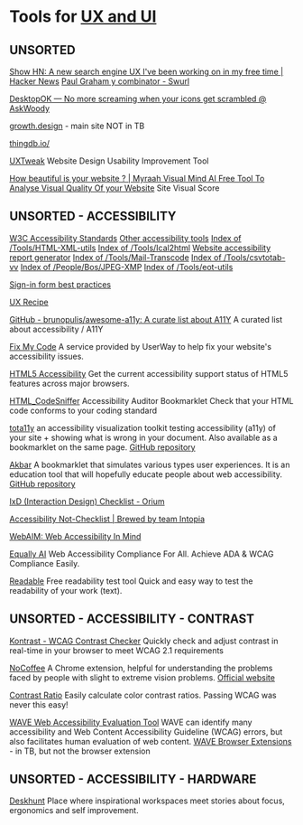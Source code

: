
# Tools for [UX and UI](https://trendless.tech/ux-ui/)

## UNSORTED

[Show HN: A new search engine UX I've been working on in my free time | Hacker News](https://news.ycombinator.com/item?id=33251954)
[Paul Graham y combinator - Swurl](https://web.archive.org/web/20221018184100/https://swurl.com/?q=Paul+Graham+y+combinator)

[DesktopOK — No more screaming when your icons get scrambled @ AskWoody](https://www.askwoody.com/2024/desktopok-no-more-screaming-when-your-icons-get-scrambled/)

[growth.design](https://growth.design/case-studies/)
    - main site NOT in TB

[thingdb.io/](https://thingdb.io/)

[UXTweak](https://www.uxtweak.com/)
Website Design Usability Improvement Tool

[How beautiful is your website ? | Myraah Visual Mind AI Free Tool To Analyse Visual Quality Of your Website](https://myraah.io/index.php/visualmind)
Site Visual Score

## UNSORTED - ACCESSIBILITY

[W3C Accessibility Standards](http://www.w3.org/standards/webdesign/accessibility)
[Other accessibility tools](http://www.w3.org/WAI/ER/tools/index.html)
[Index of /Tools/HTML-XML-utils](https://www.w3.org/Tools/HTML-XML-utils)
[Index of /Tools/Ical2html](https://www.w3.org/Tools/Ical2html)
[Website accessibility report generator](http://www.w3.org/WAI/eval/report-tool/#/)
[Index of /Tools/Mail-Transcode](https://www.w3.org/Tools/Mail-Transcode)
[Index of /Tools/csvtotab-vv](https://www.w3.org/Tools/csvtotab-vv)
[Index of /People/Bos/JPEG-XMP](https://www.w3.org/People/Bos/JPEG-XMP)
[Index of /Tools/eot-utils](https://www.w3.org/Tools/eot-utils)

[Sign-in form best practices](https://web.dev/sign-in-form-best-practices/)

[UX Recipe](http://uxrecipe.github.io/)

[GitHub - brunopulis/awesome-a11y: A curate list about A11Y](https://github.com/brunopulis/awesome-a11y)
A curated list about accessibility / A11Y

[Fix My Code](https://userway.org/fixmycode)
A service provided by UserWay to help fix your website's accessibility issues.

[HTML5 Accessibility](https://html5accessibility.com/)
Get the current accessibility support status of HTML5 features across major browsers.

[HTML_CodeSniffer](https://squizlabs.github.io/HTML_CodeSniffer/)
Accessibility Auditor Bookmarklet
Check that your HTML code conforms to your coding standard

[tota11y](https://khan.github.io/tota11y/)
an accessibility visualization toolkit testing accessibility (a11y) of your site + showing what is wrong in your document. Also available as a bookmarklet on the same page.
[GitHub repository](https://github.com/Khan/tota11y)

[Akbar](http://howlowck.github.io/Akbar/)
A bookmarklet that simulates various types user experiences. It is an education tool that will hopefully educate people about web accessibility.
[GitHub repository](https://github.com/howlowck/Akbar)

[IxD (Interaction Design) Checklist - Orium](https://ixdchecklist.com/)

[Accessibility Not-Checklist | Brewed by team Intopia](https://not-checklist.intopia.digital/)

[WebAIM: Web Accessibility In Mind](https://webaim.org/)

[Equally AI](http://equally.ai)
Web Accessibility Compliance For All. Achieve ADA & WCAG Compliance Easily.

[Readable](https://www.webfx.com/tools/read-able/)
Free readability test tool
Quick and easy way to test the readability of your work (text).

## UNSORTED - ACCESSIBILITY - CONTRAST

[Kontrast - WCAG Contrast Checker](https://www.getkontrast.com/)
Quickly check and adjust contrast in real-time in your browser to meet WCAG 2.1 requirements

[NoCoffee](https://chrome.google.com/webstore/detail/nocoffee/jjeeggmbnhckmgdhmgdckeigabjfbddl)
A Chrome extension, helpful for understanding the problems faced by people with slight to extreme vision problems.
[Official website](https://accessgarage.wordpress.com)

[Contrast Ratio](https://contrast-ratio.com)
Easily calculate color contrast ratios. Passing WCAG was never this easy!

[WAVE Web Accessibility Evaluation Tool](https://wave.webaim.org/)
WAVE can identify many accessibility and Web Content Accessibility Guideline (WCAG) errors, but also facilitates human evaluation of web content.
[WAVE Browser Extensions](https://wave.webaim.org/extension/)
    - in TB, but not the browser extension

## UNSORTED - ACCESSIBILITY - HARDWARE

[Deskhunt](http://deskhunt.com/)
Place where inspirational workspaces meet stories about focus, ergonomics and self improvement.
